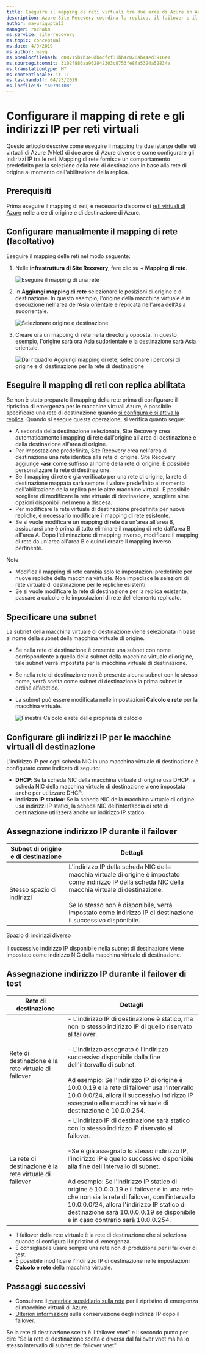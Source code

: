 ```yaml
---
title: Eseguire il mapping di reti virtuali tra due aree di Azure in Azure Site Recovery | Microsoft Docs
description: Azure Site Recovery coordina la replica, il failover e il ripristino di macchine virtuali e server fisici. Informazioni sul failover in Azure o in un centro dati secondario.
author: mayurigupta13
manager: rochakm
ms.service: site-recovery
ms.topic: conceptual
ms.date: 4/9/2019
ms.author: mayg
ms.openlocfilehash: d08715b1b3e0db4dfcf31bb4c020ab44ed3916e1
ms.sourcegitcommit: 3102f886aa962842303c8753fe8fa5324a52834a
ms.translationtype: MT
ms.contentlocale: it-IT
ms.lasthandoff: 04/23/2019
ms.locfileid: "60791108"
---
```

# <a name="set-up-network-mapping-and-ip-addressing-for-vnets"></a>Configurare il mapping di rete e gli indirizzi IP per reti virtuali

Questo articolo descrive come eseguire il mapping tra due istanze delle reti virtuali di Azure (VNet) di due aree di Azure diverse e come configurare gli indirizzi IP tra le reti. Mapping di rete fornisce un comportamento predefinito per la selezione della rete di destinazione in base alla rete di origine al momento dell'abilitazione della replica.

## <a name="prerequisites"></a>Prerequisiti

Prima eseguire il mapping di reti, è necessario disporre di [reti virtuali di Azure](../virtual-network/virtual-networks-overview.md) nelle aree di origine e di destinazione di Azure. 

## <a name="set-up-network-mapping-manually-optional"></a>Configurare manualmente il mapping di rete (facoltativo)

Eseguire il mapping delle reti nel modo seguente:

1. Nelle **infrastruttura di Site Recovery**, fare clic su **+ Mapping di rete**.

    ![ Eseguire il mapping di una rete](./media/site-recovery-network-mapping-azure-to-azure/network-mapping1.png)

3. In **Aggiungi mapping di rete** selezionare le posizioni di origine e di destinazione. In questo esempio, l'origine della macchina virtuale è in esecuzione nell'area dell’Asia orientale e replicata nell'area dell’Asia sudorientale.

    ![Selezionare origine e destinazione](./media/site-recovery-network-mapping-azure-to-azure/network-mapping2.png)
3. Creare ora un mapping di rete nella directory opposta. In questo esempio, l'origine sarà ora Asia sudorientale e la destinazione sarà Asia orientale.

    ![Dal riquadro Aggiungi mapping di rete, selezionare i percorsi di origine e di destinazione per la rete di destinazione](./media/site-recovery-network-mapping-azure-to-azure/network-mapping3.png)


## <a name="map-networks-when-you-enable-replication"></a>Eseguire il mapping di reti con replica abilitata

Se non è stato preparato il mapping della rete prima di configurare il ripristino di emergenza per le macchine virtuali Azure, è possibile specificare una rete di destinazione quando [si configura e si attiva la replica](azure-to-azure-how-to-enable-replication.md). Quando si esegue questa operazione, si verifica quanto segue:

- A seconda della destinazione selezionata, Site Recovery crea automaticamente i mapping di rete dall'origine all'area di destinazione e dalla destinazione all'area di origine.
- Per impostazione predefinita, Site Recovery crea nell'area di destinazione una rete identica alla rete di origine. Site Recovery aggiunge **-asr** come suffisso al nome della rete di origine. È possibile personalizzare la rete di destinazione.
- Se il mapping di rete è già verificato per una rete di origine, la rete di destinazione mappata sarà sempre il valore predefinito al momento dell'abilitazione della replica per le altre macchine virtuali. È possibile scegliere di modificare la rete virtuale di destinazione, scegliere altre opzioni disponibili nel menu a discesa. 
- Per modificare la rete virtuale di destinazione predefinita per nuove repliche, è necessario modificare il mapping di rete esistente.
- Se si vuole modificare un mapping di rete da un'area all'area B, assicurarsi che è prima di tutto eliminare il mapping di rete dall'area B all'area A. Dopo l'eliminazione di mapping inverso, modificare il mapping di rete da un'area all'area B e quindi creare il mapping inverso pertinente.

>[!NOTE]
>* Modifica il mapping di rete cambia solo le impostazioni predefinite per nuove repliche della macchina virtuale. Non impedisce le selezioni di rete virtuale di destinazione per le repliche esistenti. 
>* Se si vuole modificare la rete di destinazione per la replica esistente, passare a calcolo e le impostazioni di rete dell'elemento replicato.

## <a name="specify-a-subnet"></a>Specificare una subnet

La subnet della macchina virtuale di destinazione viene selezionata in base al nome della subnet della macchina virtuale di origine.

- Se nella rete di destinazione è presente una subnet con nome corrispondente a quello della subnet della macchina virtuale di origine, tale subnet verrà impostata per la macchina virtuale di destinazione.
- Se nella rete di destinazione non è presente alcuna subnet con lo stesso nome, verrà scelta come subnet di destinazione la prima subnet in ordine alfabetico.
- La subnet può essere modificata nelle impostazioni **Calcolo e rete** per la macchina virtuale.

    ![Finestra Calcolo e rete delle proprietà di calcolo](./media/site-recovery-network-mapping-azure-to-azure/modify-subnet.png)


## <a name="set-up-ip-addressing-for-target-vms"></a>Configurare gli indirizzi IP per le macchine virtuali di destinazione

L'indirizzo IP per ogni scheda NIC in una macchina virtuale di destinazione è configurato come indicato di seguito:

- **DHCP**: Se la scheda NIC della macchina virtuale di origine usa DHCP, la scheda NIC della macchina virtuale di destinazione viene impostata anche per utilizzare DHCP.
- **Indirizzo IP statico**: Se la scheda NIC della macchina virtuale di origine usa indirizzi IP statici, la scheda NIC dell’interfaccia di rete di destinazione utilizzerà anche un indirizzo IP statico.


## <a name="ip-address-assignment-during-failover"></a>Assegnazione indirizzo IP durante il failover

**Subnet di origine e di destinazione** | **Dettagli**
--- | ---
Stesso spazio di indirizzi | L'indirizzo IP della scheda NIC della macchia virtuale di origine è impostato come indirizzo IP della scheda NIC della macchia virtuale di destinazione.<br/><br/> Se lo stesso non è disponibile, verrà impostato come indirizzo IP di destinazione il successivo disponibile.

Spazio di indirizzi diverso<br/><br/> Il successivo indirizzo IP disponibile nella subnet di destinazione viene impostato come indirizzo NIC della macchina virtuale di destinazione.



## <a name="ip-address-assignment-during-test-failover"></a>Assegnazione indirizzo IP durante il failover di test

**Rete di destinazione** | **Dettagli**
--- | ---
Rete di destinazione è la rete virtuale di failover | - L'indirizzo IP di destinazione è statico, ma non lo stesso indirizzo IP di quello riservato al failover.<br/><br/>  - L'indirizzo assegnato è l’indirizzo successivo disponibile dalla fine dell'intervallo di subnet.<br/><br/> Ad esempio:  Se l'indirizzo IP di origine è 10.0.0.19 e la rete di failover usa l’intervallo 10.0.0.0/24, allora il successivo indirizzo IP assegnato alla macchina virtuale di destinazione è 10.0.0.254.
La rete di destinazione è la rete virtuale di failover | - L'indirizzo IP di destinazione sarà statico con lo stesso indirizzo IP riservato al failover.<br/><br/>  -Se è già assegnato lo stesso indirizzo IP, l'indirizzo IP è quello successivo disponibile alla fine dell'intervallo di subnet.<br/><br/> Ad esempio:  Se l'indirizzo IP statico di origine è 10.0.0.19 e il failover è in una rete che non sia la rete di failover, con l’intervallo 10.0.0.0/24, allora l'indirizzo IP statico di destinazione sarà 10.0.0.0.19 se disponibile e in caso contrario sarà 10.0.0.254.

- Il failover della rete virtuale è la rete di destinazione che si seleziona quando si configura il ripristino di emergenza.
- È consigliabile usare sempre una rete non di produzione per il failover di test.
- È possibile modificare l'indirizzo IP di destinazione nelle impostazioni **Calcolo e rete** della macchina virtuale.


## <a name="next-steps"></a>Passaggi successivi

- Consultare il [materiale sussidiario sulla rete](site-recovery-azure-to-azure-networking-guidance.md) per il ripristino di emergenza di macchine virtuali di Azure.
- [Ulteriori informazioni](site-recovery-retain-ip-azure-vm-failover.md) sulla conservazione degli indirizzi IP dopo il failover.

Se la rete di destinazione scelta è il failover vnet" e il secondo punto per dire "Se la rete di destinazione scelta è diversa dal failover vnet ma ha lo stesso intervallo di subnet del failover vnet"
